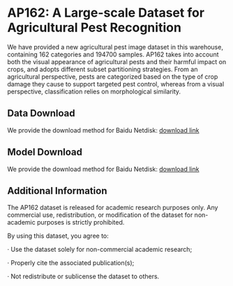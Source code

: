 # AP162: A Large-scale Dataset for Agricultural Pest Recognition


We have provided a new agricultural pest image dataset in this warehouse, containing 162 categories and 194700 samples. AP162 takes into account both the visual appearance of agricultural pests and their harmful impact on crops, and adopts different subset partitioning strategies. From an agricultural perspective, pests are categorized based on the type of crop damage they cause to support targeted pest control, whereas from a visual perspective, classification relies on morphological similarity.

## Data Download
We provide the download method for Baidu Netdisk: 
[download link](https://pan.baidu.com/s/16_b49fL4cAYlk1t8SLScUQ) 

## Model Download
We provide the download method for Baidu Netdisk: 
[download link](https://pan.baidu.com/s/1XPJS-N9oHgkEgHOrW_3vdw)


## Additional Information
The AP162 dataset is released for academic research purposes only. Any commercial use, redistribution, or modification of the dataset for non-academic purposes is strictly prohibited.

By using this dataset, you agree to:

· Use the dataset solely for non-commercial academic research;

· Properly cite the associated publication(s);

· Not redistribute or sublicense the dataset to others.
